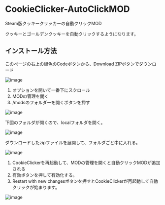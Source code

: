 # CookieClicker-AutoClickMOD

Steam版クッキークリッカーの自動クリックMOD

クッキーとゴールデンクッキーを自動クリックするようになります。

## インストール方法

このページの右上の緑色のCodeボタンから、Download ZIPボタンでダウンロード

![image](https://user-images.githubusercontent.com/6375247/132973463-219cf973-e0e9-4d33-9ebf-ee38161acdf0.png)

1. オプションを開いて一番下にスクロール
2. MODの管理を開く
3. /modsのフォルダーを開くボタンを押す

![image](https://user-images.githubusercontent.com/6375247/132973377-97030c72-4d61-4762-ad6c-81c42416530d.png)

下図のフォルダが開くので、localフォルダを開く。

![image](https://user-images.githubusercontent.com/6375247/132973506-4865d005-313d-4bff-af7e-0e0643caeaeb.png)

ダウンロードしたzipファイルを展開して、フォルダごと中に入れる。

![image](https://user-images.githubusercontent.com/6375247/132973554-28809594-55ee-4535-ae08-c2c71403aec8.png)

1. CookieClickerを再起動して、MODの管理を開くと自動クリックMODが追加される
2. 有効ボタンを押して有効化する。
3. Restart with new changesボタンを押すとCookieClickerが再起動して自動クリックが始まります。

![image](https://user-images.githubusercontent.com/6375247/132973665-2f630957-af58-4ee8-80cc-b71105fe0c13.png)
